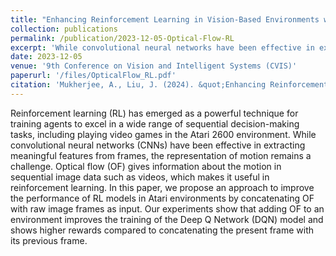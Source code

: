 ```yaml
---
title: "Enhancing Reinforcement Learning in Vision-Based Environments with Optical Flow"
collection: publications
permalink: /publication/2023-12-05-Optical-Flow-RL
excerpt: 'While convolutional neural networks have been effective in extracting meaningful features from frames, the representation of motion in reinforcement learning tasks remains a challenge. We propose an approach to improve the performance of RL models in Atari environments by concatenating OF with raw image frames as input.'
date: 2023-12-05
venue: '9th Conference on Vision and Intelligent Systems (CVIS)'
paperurl: '/files/OpticalFlow_RL.pdf'
citation: 'Mukherjee, A., Liu, J. (2024). &quot;Enhancing Reinforcement Learning in Vision-Based Environments with Optical Flow.&quot; <i>Journal of Computational Vision and Imaging Systems</i>, 9(1), 1–3. DOI: https://doi.org/10.15353/jcvis.v9i1.10000'
---
```

Reinforcement learning (RL) has emerged as a powerful technique for training agents to excel in a wide range of sequential decision-making tasks, including playing video games in the Atari 2600 environment. While convolutional neural networks (CNNs) have been effective in extracting meaningful features from frames, the representation of motion remains a challenge. Optical flow (OF) gives information about the motion in sequential image data such as videos, which makes it useful in reinforcement learning. In this paper, we propose an approach to improve the performance of RL models in Atari environments by concatenating OF with raw image frames as input. Our experiments show that adding OF to an environment improves the training of the Deep Q Network (DQN) model and shows higher rewards compared to concatenating the present frame with its previous frame.